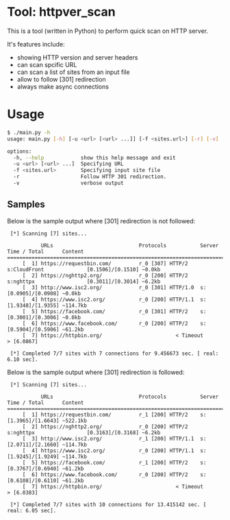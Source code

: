 # Tool: httpver_scan
This is a tool (written in Python) to perform quick scan on HTTP server.

It's features include:
 - showing HTTP version and server headers
 - can scan spcific URL
 - can scan a list of sites from an input file
 - allow to follow [301] redirection
 - always make async connections

# Usage
```bash
$ ./main.py -h
usage: main.py [-h] [-u <url> [<url> ...]] [-f <sites.url>] [-r] [-v]

options:
  -h, --help            show this help message and exit
  -u <url> [<url> ...]  Specifying URL
  -f <sites.url>        Specifying input site file
  -r                    Follow HTTP 301 redirection.
  -v                    verbose output
```

## Samples
Below is the sample output where [301] redirection is not followed:

```console
 [*] Scanning [7] sites...

           URLs                            Protocols           Server                    Time / Total      Content
==================================================================================================================
     [  1] https://requestbin.com/         r_0 [307] HTTP/2    s:CloudFront              [0.1506]/[0.1510] ~0.0kb
     [  2] https://nghttp2.org/            r_0 [200] HTTP/2    s:nghttpx                 [0.3011]/[0.3014] ~6.2kb
     [  3] http://www.isc2.org/            r_0 [301] HTTP/1.0  s:                        [0.0905]/[0.0908] ~0.0kb
     [  4] https://www.isc2.org/           r_0 [200] HTTP/1.1  s:                        [1.9348]/[1.9355] ~114.7kb
     [  5] https://facebook.com/           r_0 [301] HTTP/2    s:                        [0.3001]/[0.3006] ~0.0kb
     [  6] https://www.facebook.com/       r_0 [200] HTTP/2    s:                        [0.5904]/[0.5906] ~61.2kb
     [  7] https://httpbin.org/                        < Timeout               > [6.0867]

 [*] Completed 7/7 sites with 7 connections for 9.456673 sec. [ real: 6.10 sec].
```

Below is the sample output where [301] redirection is followed:

```console
 [*] Scanning [7] sites...

           URLs                            Protocols           Server                    Time / Total      Content
==================================================================================================================
     [  1] https://requestbin.com/         r_1 [200] HTTP/2    s:                        [1.3965]/[1.6643] ~522.1kb
     [  2] https://nghttp2.org/            r_0 [200] HTTP/2    s:nghttpx                 [0.3163]/[0.3168] ~6.2kb
     [  3] http://www.isc2.org/            r_1 [200] HTTP/1.1  s:                        [2.0711]/[2.1660] ~114.7kb
     [  4] https://www.isc2.org/           r_0 [200] HTTP/1.1  s:                        [1.9245]/[1.9249] ~114.7kb
     [  5] https://facebook.com/           r_1 [200] HTTP/2    s:                        [0.3767]/[0.6940] ~61.2kb
     [  6] https://www.facebook.com/       r_0 [200] HTTP/2    s:                        [0.6108]/[0.6110] ~61.2kb
     [  7] https://httpbin.org/                        < Timeout               > [6.0383]

 [*] Completed 7/7 sites with 10 connections for 13.415142 sec. [ real: 6.05 sec].
```


